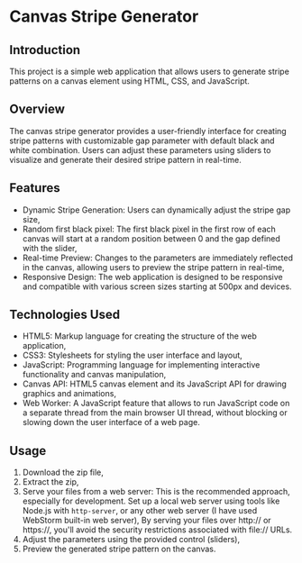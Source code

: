 # Canvas Stripe Generator

## Introduction

This project is a simple web application that allows users to generate stripe patterns
on a canvas element using HTML, CSS, and JavaScript.

## Overview

The canvas stripe generator provides a user-friendly interface for creating stripe
patterns with customizable gap parameter with default black and white combination.
Users can adjust these parameters using sliders to visualize and generate their desired
stripe pattern in real-time.

## Features
- Dynamic Stripe Generation: Users can dynamically adjust the stripe gap size,
- Random first black pixel: The first black pixel in the first row of each canvas will start
  at a random position between 0 and the gap defined with the slider,
- Real-time Preview: Changes to the parameters are immediately reflected in the canvas, allowing
  users to preview the stripe pattern in real-time,
- Responsive Design: The web application is designed to be responsive and compatible with various
  screen sizes starting at 500px and devices.

## Technologies Used
- HTML5: Markup language for creating the structure of the web application,
- CSS3: Stylesheets for styling the user interface and layout,
- JavaScript: Programming language for implementing interactive functionality and canvas manipulation,
- Canvas API: HTML5 canvas element and its JavaScript API for drawing graphics and animations,
- Web Worker: A JavaScript feature that allows to run JavaScript code on a separate thread from the main
  browser UI thread, without blocking or slowing down the user interface of a web page.

## Usage
1. Download the zip file,
2. Extract the zip,
3. Serve your files from a web server: This is the recommended approach, especially for development.
 Set up a local web server using tools like Node.js with `http-server`, or any other web server
 (I have used WebStorm built-in web server), By serving your files over http:// or https://,
 you'll avoid the security restrictions associated with file:// URLs.
4. Adjust the parameters using the provided control (sliders),
5. Preview the generated stripe pattern on the canvas.